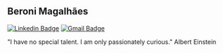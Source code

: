 ## Beroni Magalhães

[![Linkedin Badge](https://img.shields.io/badge/-LinkedIn-blue?style=flat-square&logo=Linkedin&logoColor=white&link=hhttps://www.linkedin.com/in/beroni/)](https://www.linkedin.com/in/beroni/)
[![Gmail Badge](https://img.shields.io/badge/-Gmail-c14438?style=flat-square&logo=Gmail&logoColor=white&link=mailto:beronimagalhaes@gmail.com)](mailto:me@beroni.tech)

"I have no special talent. I am only passionately curious." Albert Einstein
